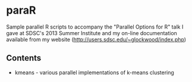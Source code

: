 paraR
=====

Sample parallel R scripts to accompany the "Parallel Options for R" talk I gave
at SDSC's 2013 Summer Institute and my on-line documentation available from my
website (http://users.sdsc.edu/~glockwood/index.php)

Contents
-------
* kmeans - various parallel implementations of k-means clustering

